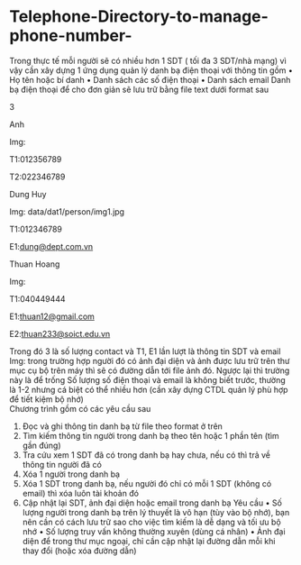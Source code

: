 # Telephone-Directory-to-manage-phone-number-
Trong thực tế mỗi người sẽ có nhiều hơn 1 SDT ( tối đa 3 SDT/nhà mạng) vì vậy cần xây dựng 1 ứng dụng quản lý danh bạ điện thoại với thông tin gồm
•	Họ tên hoặc bí danh
•	Danh sách các số điện thoại
•	Danh sách email
Danh bạ điện thoại để cho đơn giản sẽ lưu trữ bằng file text dưới format sau

3

Anh

Img:

T1:012356789

T2:022346789

Dung Huy

Img: data/dat1/person/img1.jpg

T1:012346789

E1:dung@dept.com.vn

Thuan Hoang

Img:

T1:040449444

E1:thuan12@gmail.com

E2:thuan233@soict.edu.vn

Trong đó 3 là số lượng contact và T1, E1 lần lượt là thông tin SDT và email
Img: trong trường hợp người đó có ảnh đại diện và ảnh được lưu trữ trên thư mục cụ bộ trên máy thì sẽ có đường dẫn tới file ảnh đó. Ngược lại thì trường này là để trống
Số lượng số điện thoại và email là không biết trước, thường là 1-2 nhưng cá biệt có thể nhiều hơn (cần xây dựng CTDL quản lý phù hợp để tiết kiệm bộ nhớ)	
Chương trình gồm có các yêu cầu sau
1.	Đọc và ghi thông tin danh bạ từ file theo format ở trên
2.	Tìm kiếm thông tin người trong danh bạ theo tên hoặc 1 phần tên (tìm gần đúng)
3.	Tra cứu xem 1 SDT đã có trong danh bạ hay chưa, nếu có thì trả về thông tin người đã có
4.	Xóa 1 người trong danh bạ
5.	Xóa 1 SDT trong danh bạ, nếu người đó chỉ có mỗi 1 SDT (không có email) thì xóa luôn tài khoản đó
6.	Cập nhật lại SDT, ảnh đại diện hoặc email trong danh bạ
Yêu cầu
•	Số lượng người trong danh bạ trên lý thuyết là vô hạn (tùy vào bộ nhớ), bạn nên cần có cách lưu trữ sao cho việc tìm kiếm là dễ dạng và tối ưu bộ nhớ
•	Số lượng truy vấn không thường xuyên (dùng cá nhân)
•	Ảnh đại diện để trong thư mục ngoại, chỉ cần cập nhật lại đường dẫn mỗi khi thay đổi (hoặc xóa đường dẫn)	
